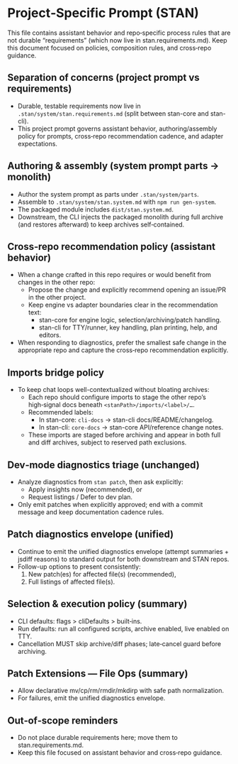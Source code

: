 # Project‑Specific Prompt (STAN)

This file contains assistant behavior and repo‑specific process rules that are not durable “requirements” (which now live in stan.requirements.md). Keep this document focused on policies, composition rules, and cross‑repo guidance.

## Separation of concerns (project prompt vs requirements)

- Durable, testable requirements now live in `.stan/system/stan.requirements.md` (split between stan-core and stan-cli).
- This project prompt governs assistant behavior, authoring/assembly policy for prompts, cross‑repo recommendation cadence, and adapter expectations.

## Authoring & assembly (system prompt parts → monolith)

- Author the system prompt as parts under `.stan/system/parts`.
- Assemble to `.stan/system/stan.system.md` with `npm run gen-system`.
- The packaged module includes `dist/stan.system.md`.
- Downstream, the CLI injects the packaged monolith during full archive (and restores afterward) to keep archives self‑contained.

## Cross‑repo recommendation policy (assistant behavior)

- When a change crafted in this repo requires or would benefit from changes in the other repo:
  - Propose the change and explicitly recommend opening an issue/PR in the other project.
  - Keep engine vs adapter boundaries clear in the recommendation text:
    - stan-core for engine logic, selection/archiving/patch handling.
    - stan-cli for TTY/runner, key handling, plan printing, help, and editors.
- When responding to diagnostics, prefer the smallest safe change in the appropriate repo and capture the cross‑repo recommendation explicitly.

## Imports bridge policy

- To keep chat loops well-contextualized without bloating archives:
  - Each repo should configure imports to stage the other repo’s high‑signal docs beneath `<stanPath>/imports/<label>/…`.
  - Recommended labels:
    - In stan-core: `cli-docs` → stan-cli docs/README/changelog.
    - In stan-cli: `core-docs` → stan-core API/reference change notes.
  - These imports are staged before archiving and appear in both full and diff archives, subject to reserved path exclusions.

## Dev‑mode diagnostics triage (unchanged)

- Analyze diagnostics from `stan patch`, then ask explicitly:
  - Apply insights now (recommended), or
  - Request listings / Defer to dev plan.
- Only emit patches when explicitly approved; end with a commit message and keep documentation cadence rules.

## Patch diagnostics envelope (unified)

- Continue to emit the unified diagnostics envelope (attempt summaries + jsdiff reasons) to standard output for both downstream and STAN repos.
- Follow-up options to present consistently:
  1. New patch(es) for affected file(s) (recommended),
  2. Full listings of affected file(s).

## Selection & execution policy (summary)

- CLI defaults: flags > cliDefaults > built‑ins.
- Run defaults: run all configured scripts, archive enabled, live enabled on TTY.
- Cancellation MUST skip archive/diff phases; late‑cancel guard before archiving.

## Patch Extensions — File Ops (summary)

- Allow declarative mv/cp/rm/rmdir/mkdirp with safe path normalization.
- For failures, emit the unified diagnostics envelope.

## Out‑of‑scope reminders

- Do not place durable requirements here; move them to stan.requirements.md.
- Keep this file focused on assistant behavior and cross‑repo guidance.
